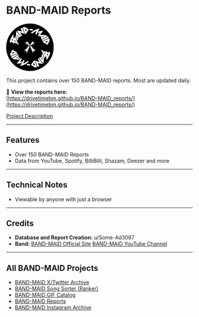 # BAND-MAID Reports

<img src="favicon.png" alt="Logo" width="128" height="128">

This project contains over 150 BAND-MAID reports. Most are updated daily.

🔗 **View the reports here:**  
[https://drivetimebm.github.io/BAND-MAID_reports/](https://drivetimebm.github.io/BAND-MAID_reports/)

[Project Description](https://www.reddit.com/r/BandMaid/comments/1krcpjk/bandmaid_metrics_database//)



---

## Features
- Over 150 BAND-MAID Reports
- Data from YouTube, Spotify, BilliBilli, Shazam, Deezer and more

---

## Technical Notes
- Viewable by anyone with just a browser

---

## Credits
- **Database and Report Creation:** u/Some-Ad3087  
- **Band:** [BAND-MAID Official Site](https://bandmaid.tokyo/) [BAND-MAID YouTube Channel](https://www.youtube.com/c/BANDMAID)

---

## All BAND-MAID Projects
- [BAND-MAID X/Twitter Archive](https://github.com/DriveTimeBM/BAND-MAID_tweets)
- [BAND-MAID Song Sorter (Ranker)](https://github.com/DriveTimeBM/BAND-MAID_song_sorter)
- [BAND-MAID GIF Catalog](https://github.com/DriveTimeBM/BAND-MAID_gifs)
- [BAND-MAID Reports](https://github.com/DriveTimeBM/BAND-MAID_reports)
- [BAND-MAID Instagram Archive](https://github.com/DriveTimeBM/BAND-MAID_instagram)


